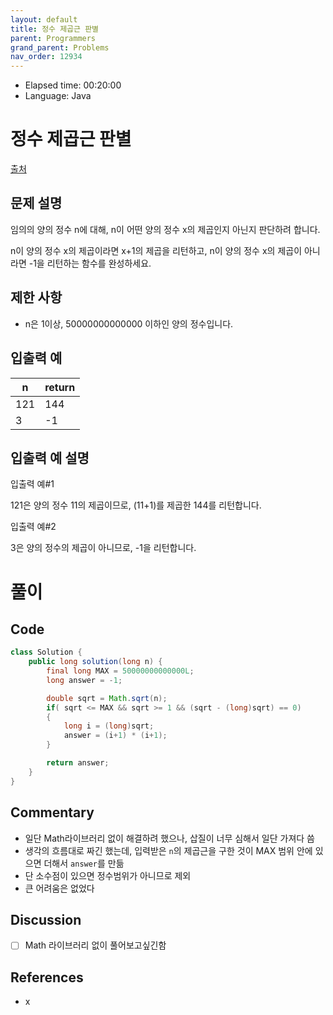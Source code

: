 ```yaml
---
layout: default
title: 정수 제곱근 판별
parent: Programmers
grand_parent: Problems
nav_order: 12934
---
```


- Elapsed time: 00:20:00
- Language: Java

<!-- 문제 -->
# 정수 제곱근 판별

[출처](https://programmers.co.kr/learn/courses/30/lessons/12934?language=java)

## 문제 설명

임의의 양의 정수 n에 대해, n이 어떤 양의 정수 x의 제곱인지 아닌지 판단하려 합니다.

n이 양의 정수 x의 제곱이라면 x+1의 제곱을 리턴하고, n이 양의 정수 x의 제곱이 아니라면 -1을 리턴하는 함수를 완성하세요.

## 제한 사항

- n은 1이상, 50000000000000 이하인 양의 정수입니다.

## 입출력 예

| n   | return |
| --- | ------ |
| 121 | 144    |
| 3   | -1     |

## 입출력 예 설명

입출력 예#1

121은 양의 정수 11의 제곱이므로, (11+1)를 제곱한 144를 리턴합니다.

입출력 예#2

3은 양의 정수의 제곱이 아니므로, -1을 리턴합니다.

<!-- 풀이 -->
# 풀이

## Code

``` java
class Solution {
    public long solution(long n) {
        final long MAX = 50000000000000L;
        long answer = -1;

        double sqrt = Math.sqrt(n);
        if( sqrt <= MAX && sqrt >= 1 && (sqrt - (long)sqrt) == 0)
        {
            long i = (long)sqrt;
            answer = (i+1) * (i+1);
        }

        return answer;
    }
}
```

## Commentary

- 일단 Math라이브러리 없이 해결하려 했으나, 삽질이 너무 심해서 일단 가져다 씀
- 생각의 흐름대로 짜긴 했는데, 입력받은 `n`의 제곱근을 구한 것이 MAX 범위 안에 있으면 더해서 `answer`를 만듦
- 단 소수점이 있으면 정수범위가 아니므로 제외
- 큰 어려움은 없었다

## Discussion

- [ ] Math 라이브러리 없이 풀어보고싶긴함

## References
- x